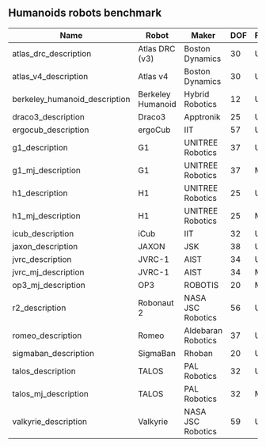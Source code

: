 ## Humanoids robots benchmark


| Name                      | Robot            | Maker              | DOF | Format | Notes |
|---------------------------|------------------|--------------------|-----|--------|------------|
| atlas_drc_description     | Atlas DRC (v3)   | Boston Dynamics    | 30  | URDF   |
| atlas_v4_description      | Atlas v4         | Boston Dynamics    | 30  | URDF   |
| berkeley_humanoid_description | Berkeley Humanoid | Hybrid Robotics | 12  | URDF   | Not found loads_robots |
| draco3_description        | Draco3           | Apptronik          | 25  | URDF   |
| ergocub_description       | ergoCub          | IIT                | 57  | URDF   |
| g1_description            | G1               | UNITREE Robotics   | 37  | URDF   |
| g1_mj_description         | G1               | UNITREE Robotics   | 37  | MJCF   |
| h1_description            | H1               | UNITREE Robotics   | 25  | URDF   |
| h1_mj_description         | H1               | UNITREE Robotics   | 25  | MJCF   |
| icub_description          | iCub             | IIT                | 32  | URDF   |
| jaxon_description         | JAXON            | JSK                | 38  | URDF   |
| jvrc_description          | JVRC-1           | AIST               | 34  | URDF   |
| jvrc_mj_description       | JVRC-1           | AIST               | 34  | MJCF   |
| op3_mj_description        | OP3              | ROBOTIS            | 20  | MJCF   |
| r2_description            | Robonaut 2       | NASA JSC Robotics  | 56  | URDF   |
| romeo_description         | Romeo            | Aldebaran Robotics | 37  | URDF   |
| sigmaban_description      | SigmaBan         | Rhoban             | 20  | URDF   |
| talos_description         | TALOS            | PAL Robotics       | 32  | URDF   |
| talos_mj_description      | TALOS            | PAL Robotics       | 32  | MJCF   |
| valkyrie_description      | Valkyrie         | NASA JSC Robotics  | 59  | URDF   |
